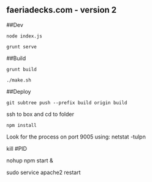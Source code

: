 faeriadecks.com - version 2
--

##Dev

`node index.js`

`grunt serve`


##Build

`grunt build`

`./make.sh`


##Deploy

`git subtree push --prefix build origin build`

ssh to box and cd to folder

`npm install`

Look for the process on port 9005 using: netstat -tulpn

kill #PID

nohup npm start &

sudo service apache2 restart